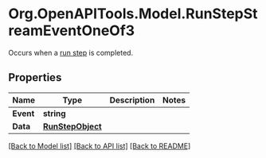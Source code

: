 # Org.OpenAPITools.Model.RunStepStreamEventOneOf3
Occurs when a [run step](/docs/api-reference/runs/step-object) is completed.

## Properties

Name | Type | Description | Notes
------------ | ------------- | ------------- | -------------
**Event** | **string** |  | 
**Data** | [**RunStepObject**](RunStepObject.md) |  | 

[[Back to Model list]](../README.md#documentation-for-models) [[Back to API list]](../README.md#documentation-for-api-endpoints) [[Back to README]](../README.md)

